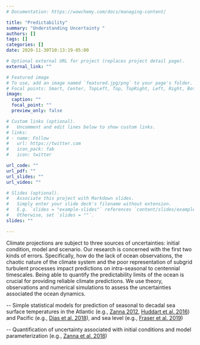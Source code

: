 ```yaml
---
# Documentation: https://wowchemy.com/docs/managing-content/

title: "Predictability"
summary: "Understanding Uncertainty "
authors: []
tags: []
categories: []
date: 2020-11-30T10:13:19-05:00

# Optional external URL for project (replaces project detail page).
external_link: ""

# Featured image
# To use, add an image named `featured.jpg/png` to your page's folder.
# Focal points: Smart, Center, TopLeft, Top, TopRight, Left, Right, BottomLeft, Bottom, BottomRight.
image:
  caption: ""
  focal_point: ""
  preview_only: false

# Custom links (optional).
#   Uncomment and edit lines below to show custom links.
# links:
# - name: Follow
#   url: https://twitter.com
#   icon_pack: fab
#   icon: twitter

url_code: ""
url_pdf: ""
url_slides: ""
url_video: ""

# Slides (optional).
#   Associate this project with Markdown slides.
#   Simply enter your slide deck's filename without extension.
#   E.g. `slides = "example-slides"` references `content/slides/example-slides.md`.
#   Otherwise, set `slides = ""`.
slides: ""

---
```


Climate projections are subject to three sources of uncertainties:
initial condition, model and scenario. Our research is concerned with
the first two kinds of errors. Specifically, how do the lack of ocean
observations, the chaotic nature of the climate system and the poor
representation of subgrid turbulent processes impact predictions on
intra-seasonal to centennial timescales. Being able to quantify the
predictability limits of the ocean is crucial for providing reliable
climate predictions. We use theory, observations and numerical
simulations to assess the uncertainties associated the ocean dynamics.

-- Simple statistical models for prediction of seasonal to decadal sea surface temperatures in the Atlantic (e.g., [Zanna 2012](https://laurezanna.github.io/publication/zanna-2012/), [Huddart et al. 2016](https://laurezanna.github.io/publication/huddart-et-al-2016/)) and Pacific (e.g., [Dias et al. 2018](https://laurezanna.github.io/publication/dias-et-al-2018/)), and sea level (e.g., [Fraser et al. 2019](https://laurezanna.github.io/publication/fraser-et-al-2019/))

-- Quantification of uncertainty associated with initial conditions
   and model parameterization (e.g., [Zanna et
   al. 2018](https://laurezanna.github.io/publication/zanna-et-al-2018/))
